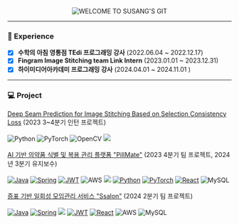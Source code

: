 <div align="center">
  <img src="https://capsule-render.vercel.app/api?type=soft&color=auto&text=WELCOME%20TO%20SUSANG'S%20GIT&fontSize=40&animation=twinkling" alt="WELCOME TO SUSANG'S GIT">
</div>
<hr>

### :running: Experience 
- [x] **수학의 아침 영통점 TEdi 프로그래밍 강사** (2022.06.04 ~ 2022.12.17)
- [X] **Fingram Image Stitching team Link Intern** (2023.01.01 ~ 2023.12.31)
- [x] **하이미디어아카데미 프로그래밍 강사** (2024.04.01 ~ 2024.11.01 )
<hr>

### :computer: Project
[Deep Seam Prediction for Image Stitching Based on Selection Consistency Loss](https://github.com/YOOSUSANG/Deep-Seam-Prediction) (2023 3~4분기 인턴 프로젝트)
<br>
<br>
![Python](https://img.shields.io/badge/python-3670A0?style=for-the-badge&logo=python&logoColor=ffdd54) 
![PyTorch](https://img.shields.io/badge/PyTorch-%23EE4C2C.svg?style=for-the-badge&logo=PyTorch&logoColor=white)
![OpenCV](https://img.shields.io/badge/opencv-%23white.svg?style=for-the-badge&logo=opencv&logoColor=white) 
<img src="https://img.shields.io/badge/Anaconda-44A833?style=flat-square&logo=Anaconda&logoColor=white"/>
<br>
<br>
[AI 기반 의약품 식별 및 복용 관리 플랫폼 "PillMate"](https://github.com/YOOSUSANG/pillMate) (2023 4분기 팀 프로젝트, 2024년 3분기 유지보수)
<br>
<br>
[![Java](https://img.shields.io/badge/java-%23ED8B00.svg?style=for-the-badge&logo=openjdk&logoColor=white)](https://example.com)
[![Spring](https://img.shields.io/badge/spring-%236DB33F.svg?style=for-the-badge&logo=spring&logoColor=white)](https://example.com)
[![JWT](https://img.shields.io/badge/JWT-black?style=for-the-badge&logo=JSON%20web%20tokens)](https://example.com)
![AWS](https://img.shields.io/badge/AWS-%23FF9900.svg?style=for-the-badge&logo=amazon-aws&logoColor=white)
[<img src="https://img.shields.io/badge/springboot-6DB33F?style=for-the-badge&logo=springboot&logoColor=white">](https://example.com)
[![Python](https://img.shields.io/badge/python-3670A0?style=for-the-badge&logo=python&logoColor=ffdd54)](https://example.com)
[![PyTorch](https://img.shields.io/badge/PyTorch-%23EE4C2C.svg?style=for-the-badge&logo=PyTorch&logoColor=white)](https://example.com)
[![React](https://img.shields.io/badge/react-%2320232a.svg?style=for-the-badge&logo=react&logoColor=%2361DAFB)](https://example.com)
![MySQL](https://img.shields.io/badge/mysql-4479A1.svg?style=for-the-badge&logo=mysql&logoColor=white)
<br>
<br>
[증표 기반 일회성 모임관리 서비스 "Ssalon"](https://github.com/lee1684/SKYTeam/tree/main) (2024 2분기 팀 프로젝트)
<br>
<br>
[![Java](https://img.shields.io/badge/java-%23ED8B00.svg?style=for-the-badge&logo=openjdk&logoColor=white)](https://example.com)
[![Spring](https://img.shields.io/badge/spring-%236DB33F.svg?style=for-the-badge&logo=spring&logoColor=white)](https://example.com)
[<img src="https://img.shields.io/badge/springboot-6DB33F?style=for-the-badge&logo=springboot&logoColor=white">](https://example.com)
[![JWT](https://img.shields.io/badge/JWT-black?style=for-the-badge&logo=JSON%20web%20tokens)](https://example.com)
[![React](https://img.shields.io/badge/react-%2320232a.svg?style=for-the-badge&logo=react&logoColor=%2361DAFB)](https://example.com)
![AWS](https://img.shields.io/badge/AWS-%23FF9900.svg?style=for-the-badge&logo=amazon-aws&logoColor=white)
![MySQL](https://img.shields.io/badge/mysql-4479A1.svg?style=for-the-badge&logo=mysql&logoColor=white)
<br>
<br>
